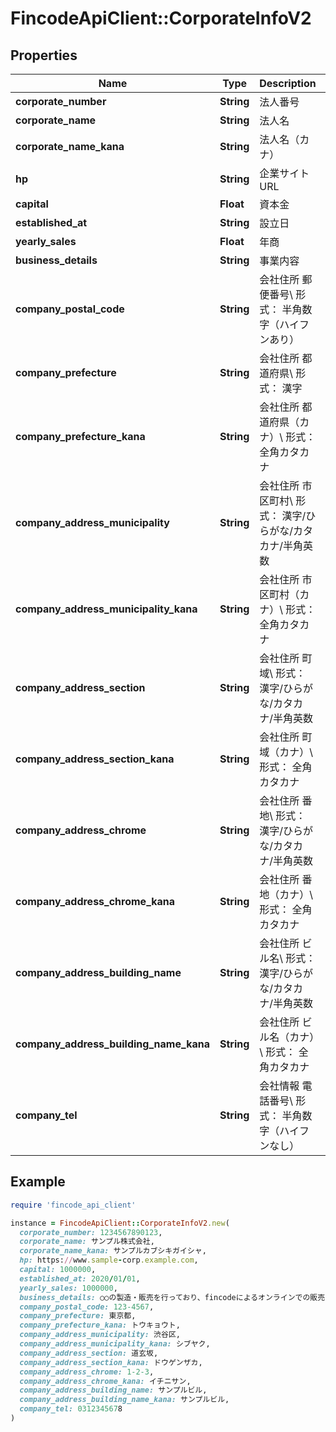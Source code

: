 # FincodeApiClient::CorporateInfoV2

## Properties

| Name | Type | Description | Notes |
| ---- | ---- | ----------- | ----- |
| **corporate_number** | **String** | 法人番号  |  |
| **corporate_name** | **String** | 法人名  |  |
| **corporate_name_kana** | **String** | 法人名（カナ）  |  |
| **hp** | **String** | 企業サイトURL  | [optional] |
| **capital** | **Float** | 資本金  |  |
| **established_at** | **String** | 設立日  |  |
| **yearly_sales** | **Float** | 年商  |  |
| **business_details** | **String** | 事業内容  |  |
| **company_postal_code** | **String** | 会社住所 郵便番号\\ 形式： 半角数字（ハイフンあり）  |  |
| **company_prefecture** | **String** | 会社住所 都道府県\\ 形式： 漢字  |  |
| **company_prefecture_kana** | **String** | 会社住所 都道府県（カナ）\\ 形式： 全角カタカナ  |  |
| **company_address_municipality** | **String** | 会社住所 市区町村\\ 形式： 漢字/ひらがな/カタカナ/半角英数  |  |
| **company_address_municipality_kana** | **String** | 会社住所 市区町村（カナ）\\ 形式： 全角カタカナ  |  |
| **company_address_section** | **String** | 会社住所 町域\\ 形式： 漢字/ひらがな/カタカナ/半角英数  |  |
| **company_address_section_kana** | **String** | 会社住所 町域（カナ）\\ 形式： 全角カタカナ  |  |
| **company_address_chrome** | **String** | 会社住所 番地\\ 形式： 漢字/ひらがな/カタカナ/半角英数  |  |
| **company_address_chrome_kana** | **String** | 会社住所 番地（カナ）\\ 形式： 全角カタカナ  |  |
| **company_address_building_name** | **String** | 会社住所 ビル名\\ 形式： 漢字/ひらがな/カタカナ/半角英数  | [optional] |
| **company_address_building_name_kana** | **String** | 会社住所 ビル名（カナ）\\ 形式： 全角カタカナ  | [optional] |
| **company_tel** | **String** | 会社情報 電話番号\\ 形式： 半角数字（ハイフンなし）  |  |

## Example

```ruby
require 'fincode_api_client'

instance = FincodeApiClient::CorporateInfoV2.new(
  corporate_number: 1234567890123,
  corporate_name: サンプル株式会社,
  corporate_name_kana: サンプルカブシキガイシャ,
  hp: https://www.sample-corp.example.com,
  capital: 1000000,
  established_at: 2020/01/01,
  yearly_sales: 1000000,
  business_details: ○○の製造・販売を行っており、fincodeによるオンラインでの販売を予定。,
  company_postal_code: 123-4567,
  company_prefecture: 東京都,
  company_prefecture_kana: トウキョウト,
  company_address_municipality: 渋谷区,
  company_address_municipality_kana: シブヤク,
  company_address_section: 道玄坂,
  company_address_section_kana: ドウゲンザカ,
  company_address_chrome: 1-2-3,
  company_address_chrome_kana: イチニサン,
  company_address_building_name: サンプルビル,
  company_address_building_name_kana: サンプルビル,
  company_tel: 0312345678
)
```

